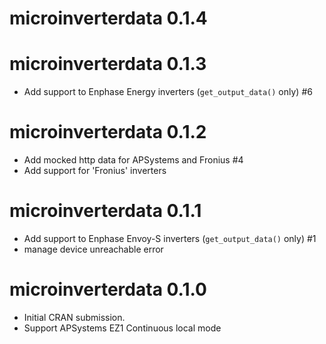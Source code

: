 # microinverterdata 0.1.4

# microinverterdata 0.1.3

* Add support to Enphase Energy inverters (`get_output_data()` only) #6

# microinverterdata 0.1.2

* Add mocked http data for APSystems and Fronius #4
* Add support for 'Fronius' inverters 

# microinverterdata 0.1.1

* Add support to Enphase Envoy-S inverters (`get_output_data()` only) #1
* manage device unreachable error

# microinverterdata 0.1.0

* Initial CRAN submission.
* Support APSystems EZ1 Continuous local mode
